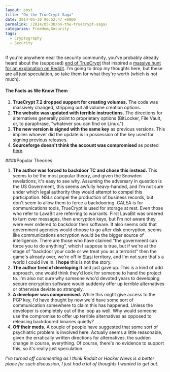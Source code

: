 ```yaml
---
layout: post
title: "On the TrueCrypt Saga"
date: 2014-05-30 00:52:47 +0000
permalink: /2014/05/30/on-the-truecrypt-saga/
categories: Freedom,Security
tags:
  - Cryptography
  - Security
---
```

If you're anywhere near the security community, you've probably already heard about the (supposed) [end of TrueCrypt](http://truecrypt.sourceforge.net/) that inspired a [massive hunt for an explanation on Reddit](http://www.reddit.com/r/netsec/comments/26pz9b/truecrypt_development_has_ended_052814/).  I'm going to drop my thoughts here, but these are all just speculation, so take them for what they're worth (which is not much).

#### The Facts as We Know Them
1. **TrueCrypt 7.2 dropped support for creating volumes.** The code was massively changed, stripping out all volume creation options.
2. **The website was updated with terrible instructions.** The directions for alternatives generally point to proprietary options (BitLocker, File Vault, or, to paraphrase, "whatever you can find on Linux.")
3. **The new version is signed with the same key** as previous versions.  This implies whoever did the update is in possession of the key used for signing previous releases.
4. **Sourceforge doesn't think the account was compromised** as posted [here](https://news.ycombinator.com/item?id=7813121).

####Popular Theories
1. **The author was forced to backdoor TC and chose this instead.**  This seems to be the most popular theory, and given the Snowden revelations, it's easy to see why.  Assuming the adversary in question is the US Government, this seems awfully heavy-handed, and I'm not sure under which legal authority they would attempt to compel this participation.  NSLs compel the production of business records, but don't seem to allow them to force a backdooring.  CALEA is for communications tools, TrueCrypt is used for storage at rest.  Even those who refer to LavaBit are referring to warrants.  First LavaBit was ordered to turn over messages, then encryption keys, but I'm not aware they were ever ordered to backdoor their software.  It also seems odd that government agencies would choose to go after disk encryption, seems like communications encryption would be the bigger source of intelligence.  There are those who have claimed "the government can force you to do anything", which I suppose is true, but if we're at the stage of "backdoor your code or we treat you as a terrorist" then the game's already over, we're off in [Stasi](https://en.wikipedia.org/wiki/Stasi) territory, and I'm not sure that's a world I could live in.  I **hope** this is not the story.
2. **The author tired of developing it** and just gave up.  This is a kind of odd approach, one would think they'd look for someone to hand the project to.  I'm also not sure why someone who'd devoted years to developing secure encryption software would suddenly offer up terrible alternatives or otherwise deviate so strangely.
3. **A developer was compromised.**  While this might give access to the PGP key, I'd have thought by now we'd have some sort of communication somewhere to claim this has happened.  Unless the developer is completely out of the loop as well.  Why would someone use the compromise to offer up terrible alternatives as opposed to releasing backdoored binaries quietly?
4. **Off their meds.**  A couple of people have suggested that some sort of psychiatric problem is involved here.  Actually seems a little reasonable, given the erratically written directions for alternatives, the sudden change in course, everything.  Of course, there's no evidence to support this, so it's really just speculation.

*I've turned off commenting as I think Reddit or Hacker News is a better place for such discussion, I just had a lot of thoughts I wanted to get out.*
